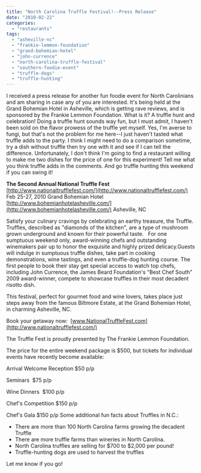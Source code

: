 ```yaml
---
title: "North Carolina Truffle Festival!--Press Release"
date: "2010-02-22"
categories: 
  - "restaurants"
tags: 
  - "asheville-nc"
  - "frankie-lemmon-foundation"
  - "grand-bohemian-hotel"
  - "john-currence"
  - "north-carolina-truffle-festival"
  - "southern-foodie-event"
  - "truffle-dogs"
  - "truffle-hunting"
---
```


I received a press release for another fun foodie event for North Carolinians and am sharing in case any of you are interested. It's being held at the Grand Bohemian Hotel in Asheville, which is getting rave reviews, and is sponsored by the Frankie Lemmon Foundation. What is it? A truffle hunt and celebration! Doing a truffle hunt sounds way fun, but I must admit, I haven't been sold on the flavor prowess of the truffle yet myself. Yes, I'm averse to fungi, but that's not the problem for me here--I just haven't tasted what truffle adds to the party. I think I might need to do a comparison sometime, try a dish without truffle then try one with it and see if I can tell the difference. Unfortunately, I don't think I'm going to find a restaurant willing to make me two dishes for the price of one for this experiment! Tell me what you think truffle adds in the comments. And go truffle hunting this weekend if you can swing it!

**The Second Annual National Truffle Fest** [http://www.nationaltrufflefest.com/](http://www.nationaltrufflefest.com/) Feb 25-27, 2010 Grand Bohemian Hotel [http://www.bohemianhotelasheville.com/](http://www.bohemianhotelasheville.com/) Asheville, NC

Satisfy your culinary cravings by celebrating an earthy treasure, the Truffle.  Truffles, described as "diamonds of the kitchen", are a type of mushroom grown underground and known for their powerful taste.   For one sumptuous weekend only, award-winning chefs and outstanding winemakers pair up to honor the exquisite and highly prized delicacy.Guests will indulge in sumptuous truffle dishes, take part in cooking demonstrations, wine tastings, and even a truffle-dog hunting course. The first people to book their stay get special access to watch top chefs, including John Currence, the James Beard Foundation's "Best Chef South" 2009 award-winner, compete to showcase truffles in their most decadent risotto dish.

This festival, perfect for gourmet food and wine lovers, takes place just steps away from the famous Biltmore Estate, at the Grand Bohemian Hotel, in charming Asheville, NC.

Book your getaway now:  [www.NationalTruffleFest.com](http://www.nationaltrufflefest.com/)

The Truffle Fest is proudly presented by The Frankie Lemmon Foundation.

The price for the entire weekend package is $500, but tickets for individual events have recently become available:

Arrival Welcome Reception $50 p/p

Seminars  $75 p/p

Wine Dinners  $100 p/p

Chef's Competition $150 p/p

Chef's Gala $150 p/p Some additional fun facts about Truffles in N.C.:

- There are more than 100 North Carolina farms growing the decadent Truffle
- There are more truffle farms than wineries in North Carolina.
- North Carolina truffles are selling for $700 to $2,000 per pound!
- Truffle-hunting dogs are used to harvest the truffles

Let me know if you go!
